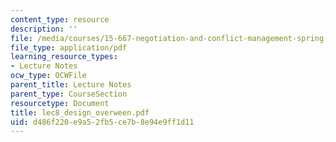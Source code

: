 ```yaml
---
content_type: resource
description: ''
file: /media/courses/15-667-negotiation-and-conflict-management-spring-2001/d486f220e9a52fb5ce7b8e94e9ff1d11_lec8_design_overween.pdf
file_type: application/pdf
learning_resource_types:
- Lecture Notes
ocw_type: OCWFile
parent_title: Lecture Notes
parent_type: CourseSection
resourcetype: Document
title: lec8_design_overween.pdf
uid: d486f220-e9a5-2fb5-ce7b-8e94e9ff1d11
---
```

